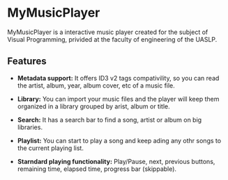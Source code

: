 # MyMusicPlayer
MyMusicPlayer is a interactive music player created for the subject of Visual Programming, privided at the faculty of engineering of the UASLP.

## Features ##

* **Metadata support:**
It offers ID3 v2 tags compativility, so you can read the artist, album, year, album cover, etc of a music file.

* **Library:** 
You can import your music files and the player will keep them organized in a library grouped by arist, album or title.

* **Search:**
It has a search bar to find a song, artist or album on big libraries.

* **Playlist:**
You can start to play a song and keep ading any othr songs to the current playing list.

* **Starndard playing functionality:**
Play/Pause, next, previous buttons, remaining time, elapsed time, progress bar (skippable).  


